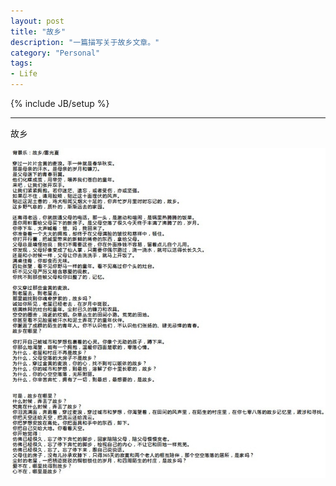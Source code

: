 ```yaml
---
layout: post
title: "故乡"
description: "一篇描写关于故乡文章。"
category: "Personal"
tags:
- Life
---
```

{% include JB/setup %}

----------------

故乡

![home](/assets/images/2012/10/home.jpg)
